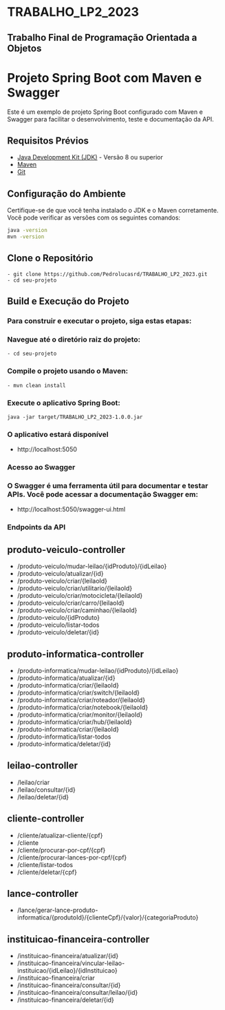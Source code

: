 # TRABALHO_LP2_2023

## Trabalho Final de Programação Orientada a Objetos

# Projeto Spring Boot com Maven e Swagger

Este é um exemplo de projeto Spring Boot configurado com Maven e Swagger para facilitar o desenvolvimento, teste e documentação da API.

## Requisitos Prévios

- [Java Development Kit (JDK)](https://www.oracle.com/java/technologies/javase-downloads.html) - Versão 8 ou superior
- [Maven](https://maven.apache.org/download.cgi)
- [Git](https://github.com/Pedrolucasrd/TRABALHO_LP2_2023)

## Configuração do Ambiente

Certifique-se de que você tenha instalado o JDK e o Maven corretamente. Você pode verificar as versões com os seguintes comandos:

```bash
java -version
mvn -version

```
## Clone o Repositório
```
- git clone https://github.com/Pedrolucasrd/TRABALHO_LP2_2023.git
- cd seu-projeto
```
## Build e Execução do Projeto
### Para construir e executar o projeto, siga estas etapas:

### Navegue até o diretório raiz do projeto:
```
- cd seu-projeto
```
### Compile o projeto usando o Maven:
```
- mvn clean install
```
### Execute o aplicativo Spring Boot:
```
java -jar target/TRABALHO_LP2_2023-1.0.0.jar
```
### O aplicativo estará disponível 

- http://localhost:5050

### Acesso ao Swagger

### O Swagger é uma ferramenta útil para documentar e testar APIs. Você pode acessar a documentação Swagger em:

- http://localhost:5050/swagger-ui.html

### Endpoints da API

## produto-veiculo-controller

- /produto-veiculo/mudar-leilao/{idProduto}/{idLeilao}
- /produto-veiculo/atualizar/{id}
- /produto-veiculo/criar/{leilaoId}
- /produto-veiculo/criar/utilitario/{leilaoId}
- /produto-veiculo/criar/motocicleta/{leilaoId}
- /produto-veiculo/criar/carro/{leilaoId}
- /produto-veiculo/criar/caminhao/{leilaoId}
- /produto-veiculo/{idProduto}
- /produto-veiculo/listar-todos
- /produto-veiculo/deletar/{id}

## produto-informatica-controller

- /produto-informatica/mudar-leilao/{idProduto}/{idLeilao}
- /produto-informatica/atualizar/{id}
- /produto-informatica/criar/{leilaoId}
- /produto-informatica/criar/switch/{leilaoId}
- /produto-informatica/criar/roteador/{leilaoId}
- /produto-informatica/criar/notebook/{leilaoId}
- /produto-informatica/criar/monitor/{leilaoId}
- /produto-informatica/criar/hub/{leilaoId}
- /produto-informatica/criar/{leilaoId}
- /produto-informatica/listar-todos
- /produto-informatica/deletar/{id}

## leilao-controller
- /leilao/criar
- /leilao/consultar/{id}
- /leilao/deletar/{id}

## cliente-controller
- /cliente/atualizar-cliente/{cpf}
- /cliente
- /cliente/procurar-por-cpf/{cpf}
- /cliente/procurar-lances-por-cpf/{cpf}
- /cliente/listar-todos
- /cliente/deletar/{cpf}

## lance-controller
- /lance/gerar-lance-produto-informatica/{produtoId}/{clienteCpf}/{valor}/{categoriaProduto}


## instituicao-financeira-controller
- /instituicao-financeira/atualizar/{id}
- /instituicao-financeira/vincular-leilao-instituicao/{idLeilao}/{idInstituicao}
- /instituicao-financeira/criar
- /instituicao-financeira/consultar/{id}
- /instituicao-financeira/consultar/leilao/{id}
- /instituicao-financeira/deletar/{id}

